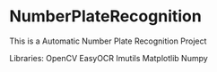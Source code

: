 # NumberPlateRecognition

This is a Automatic Number Plate Recognition Project

Libraries:
  OpenCV
  EasyOCR
  Imutils
  Matplotlib
  Numpy
